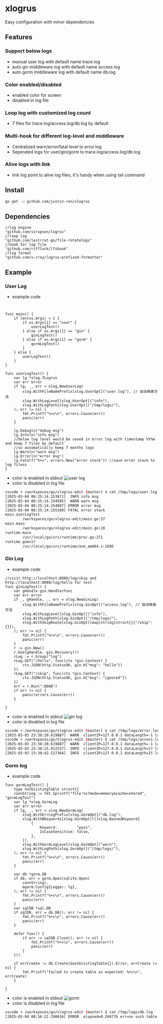 # xlogrus
Easy configuration with minor dependencies

## Features
### Support below logs
- manual user log with default name trace.log
- auto gin middleware log with default name access.log
- auto gorm middleware log with default name db.log

### Color enabled/disabled
- enabled color for screen
- disabled in log file

### Loop log with customized log count
- 7 files for trace.log/access.log/db.log by default

### Multi-hook for different log-level and middleware
- Centralized warn/error/fatal level to error.log 
- Seperated logs for user/gin/gorm to trace.log/access.log/db.log

### Alive logs with link
- link log point to alive log files, it's handy when using tail command

## Install
```bash
go get -u github.com/justin-ren/xlogrus
```


## Dependencies
```
//log engine
"github.com/sirupsen/logrus"
//loop log
"github.com/lestrrat-go/file-rotatelogs"
//hook for log file
"github.com/rifflock/lfshook"
//log format
"github.com/x-cray/logrus-prefixed-formatter"
```
## Example
### User Log
- example code
```golang


func main() {
	if len(os.Args) > 1 {
		if os.Args[1] == "user" {
			userLogTest()
		} else if os.Args[1] == "gin" {
			ginLogTest()
		} else if os.Args[1] == "gorm" {
			gormLogTest()
		}
	} else {
		userLogTest()
	}
}

func userLogTest() {
	var lg *xlog.TLogrus
	var err error
	if lg, _, err = xlog.NewUserLog(
		xlog.WithFileNamePrefix[xlog.UserOpt]("user.log"), // 自动继承方法
		xlog.WithLogLevel[xlog.UserOpt]("info"),
		xlog.WithLogPath[xlog.UserOpt]("/tmp/logs/"),
	); err != nil {
		fmt.Printf("%+v\n", errors.Cause(err))
		panic(err)
	}

	lg.Debugln("debug msg")
	lg.Infoln("info msg")
	//below log level would be saved in error.log with timestamp %Y%m and keep 7 files by default`
	//so automatically keep 7 months logs
	lg.Warnln("warn msg")
	lg.Errorln("error msg")
	lg.Fatalf("%+v", errors.New("error stack")) //save error stack to log filess
}

```
- color is enabled in stdout
![user log](https://github.com/user-attachments/assets/a20a21cf-80c0-483c-b0cd-76ecf25c9bb8)
- color is disabled in log file
```bash
vscode ➜ /workspaces/go/xlogrus-edit (master) $ cat /tmp/logs/user.log
[2025-03-04 08:25:14.153871]  INFO info msg
[2025-03-04 08:25:14.154505]  WARN warn msg
[2025-03-04 08:25:14.154887] ERROR error msg
[2025-03-04 08:25:14.155100] FATAL error stack
main.userLogTest
        /workspaces/go/xlogrus-edit/main.go:57
main.main
        /workspaces/go/xlogrus-edit/main.go:28
runtime.main
        /usr/local/go/src/runtime/proc.go:271
runtime.goexit
        /usr/local/go/src/runtime/asm_amd64.s:1695
```


### Gin Log

- example code
```golang
//visit http://localhost:8080/log/skip and http://localhost:8080/log/hello for test
func ginLogTest() {
	var gHandle gin.HandlerFunc
	var err error
	if _, gHandle, _, err = xlog.NewGinLog(
		xlog.WithFileNamePrefix[xlog.GinOpt]("access.log"), // 自动继承方法
		xlog.WithLogLevel[xlog.GinOpt]("info"),
		xlog.WithLogPath[xlog.GinOpt]("/tmp/logs/"),
		xlog.WithSkipRoute[xlog.GinOpt](map[string]struct{}{"/skip": {}}),
	); err != nil {
		fmt.Printf("%+v\n", errors.Cause(err))
		panic(err)
	}
	r := gin.New()
	r.Use(gHandle, gin.Recovery())
	rLog := r.Group("log")
	rLog.GET("/hello", func(ctx *gin.Context) {
		ctx.JSON(http.StatusOK, gin.H{"msg": "hello"})
	})
	rLog.GET("/skip", func(ctx *gin.Context) {
		ctx.JSON(http.StatusOK, gin.H{"msg": "ignored"})
	})
	err = r.Run(":8080")
	if err != nil {
		panic(errors.Cause(err))
	}

}

```
- color is enabled in stdout
![gin log](https://github.com/user-attachments/assets/d6620b78-cafc-4a57-a805-3f8847c96384)
- color is disabled in log file
```bash
vscode ➜ /workspaces/go/xlogrus-edit (master) $ cat /tmp/logs/error.log
[2025-03-03 23:38:20.619887]  WARN  clientIP=127.0.0.1 dataLength=-1 latency=7.5µs method=GET path=/ statusCode=404
vscode ➜ /workspaces/go/xlogrus-edit (master) $ cat /tmp/logs/access.log
[2025-03-03 23:38:20.619887]  WARN  clientIP=127.0.0.1 dataLength=-1 latency=7.5µs method=GET path=/ statusCode=404
[2025-03-03 23:38:25.912537]  INFO  clientIP=127.0.0.1 dataLength=17 latency=45.2µs method=GET path=/log/skip statusCode=200
[2025-03-03 23:38:42.127364]  INFO  clientIP=127.0.0.1 dataLength=15 latency=20µs method=GET path=/log/hello statusCode=200
```

### Gorm log
- example code
```golang
func gormLogTest() {
	type notExistingTable struct{}
	connString := fmt.Sprintf("file:%s?mode=memory&cache=shared", "gormLogTest")
	var lg *xlog.GormLog
	var err error
	if lg, _, err = xlog.NewGormLog(
		xlog.WithErrLogPrefix[xlog.GormOpt]("db.log"),
		xlog.WithBKeywords[xlog.GormOpt]([]xlog.BannedKeyword{
			{
				Keyword:         "pass",
				IsCaseSensitive: false,
			},
		}),
		xlog.WithGormLogLevel[xlog.GormOpt]("warn"),
		xlog.WithLogPath[xlog.GormOpt]("/tmp/logs/"),
	); err != nil {
		fmt.Printf("%+v\n", errors.Cause(err))
		panic(err)
	}

	var db *gorm.DB
	if db, err = gorm.Open(sqlite.Open(
		connString),
		&gorm.Config{Logger: lg},
	); err != nil {
		fmt.Printf("%+v\n", errors.Cause(err))
		panic(err)
	}
	var sqlDB *sql.DB
	if sqlDB, err = db.DB(); err != nil {
		fmt.Printf("%+v\n", errors.Cause(err))
		panic(err)
	}

	defer func() {
		if err := sqlDB.Close(); err != nil {
			fmt.Printf("%+v\n", errors.Cause(err))
			panic(err)
		}
	}()

	if errCreate := db.Create(&notExistingTable{}).Error; errCreate != nil {
		fmt.Printf("failed to create table as expected: %+v\n", errCreate)
	}

}
```



- color is enabled in stdout
![gorm](https://github.com/user-attachments/assets/bc7ecc93-f1d7-427e-8d88-2d5c474cbb5f)
- color is disabled in log file

```bash
vscode ➜ /workspaces/go/xlogrus-edit (master) $ cat /tmp/logs/db.log
[2025-03-04 08:16:22.290016] ERROR  elapsed=0.204776 err=no such table: not_existing_tables from=/workspaces/go/xlogrus-edit/main.go:129 rows=0 sql=INSERT INTO `not_existing_tables` DEFAULT VALUES
```
